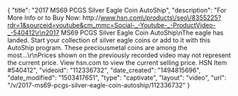{
    "title": "2017 MS69 PCGS Silver Eagle Coin  AutoShip",
    "description": "For More Info or to Buy Now: http:\/\/www.hsn.com\/products\/seo\/8355225?rdr=1&sourceid=youtube&cm_mmc=Social-_-Youtube-_-ProductVideo-_-540412\r\n2017 MS69 PCGS Silver Eagle Coin  AutoShip\nThe eagle has landed. Start your collection of silver eagle coins or add to it with this AutoShip program. These preciousmetal coins are among the most...\r\nPrices shown on the previously recorded video may not represent the current price.  View hsn.com to view the current selling price. HSN Item #540412",
    "videoid": "112336732",
    "date_created": "1494815696",
    "date_modified": "1503417651",
    "type": "captivate",
    "layout": "video",
    "url": "\/v\/2017-ms69-pcgs-silver-eagle-coin-autoship\/112336732"
}